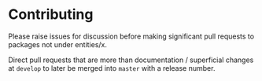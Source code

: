 # Contributing
Please raise issues for discussion before making significant pull requests to
packages not under entities/x.

Direct pull requests that are more than documentation / superficial changes at 
`develop` to later be merged into `master` with a release number.
